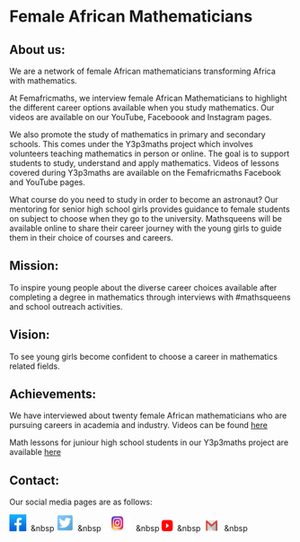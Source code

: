 # Female African Mathematicians

## About us:
We are a network of female African mathematicians transforming Africa with mathematics.

At Femafricmaths, we interview female African Mathematicians to highlight the different career options available when you study mathematics. Our videos are available on our YouTube, Faceboook and Instagram pages.

We also promote the study of mathematics in primary and secondary schools. This comes under the Y3p3maths project which involves volunteers teaching mathematics in person or online. The goal is to support students to study, understand and apply mathematics. Videos of lessons covered during Y3p3maths are available on the Femafricmaths Facebook and YouTube pages.

What course do you need to study in order to become an astronaut? Our mentoring for senior high school girls provides guidance to female students on subject to choose when they go to the university. Mathsqueens will be available online to share their career journey with the young girls to guide them in their choice of courses and careers.


## Mission:
To inspire young people about the diverse career choices available after completing a degree in mathematics through interviews with #mathsqueens and school outreach activities.

## Vision:
To see young girls become confident to choose a career in mathematics related fields.

## Achievements:
We have interviewed about twenty female African mathematicians who are pursuing careers in academia and industry. Videos can be found [here](https://youtu.be/beVI19E9u8I)

Math lessons for juniour high school students in our Y3p3maths project are available [here](https://youtu.be/LMUrg7fUghs)

## Contact:
Our social media pages are as follows:


[<img src="./facebook.jpeg" height= 30 width= 30>](https://www.facebook.com/femafricmaths/)&nbsp;&nbsp;&nbsp
[<img src="./twitter.png" height= 30 width= 30>](https://twitter.com/femafricmaths)&nbsp;&nbsp;&nbsp
[<img src="./insta.jpg" height= 30 width= 50>](https://www.instagram.com/femafricmaths/)&nbsp;&nbsp;&nbsp
[<img src="./youtube.png" height= 20 width= 20>](https://www.youtube.com/femafricmaths)&nbsp;&nbsp;&nbsp
[<img src="./Gmail-logo.png" height= 20 width= 30>](femafricmaths@gmail.com)&nbsp;&nbsp;&nbsp




 
 
 
 
